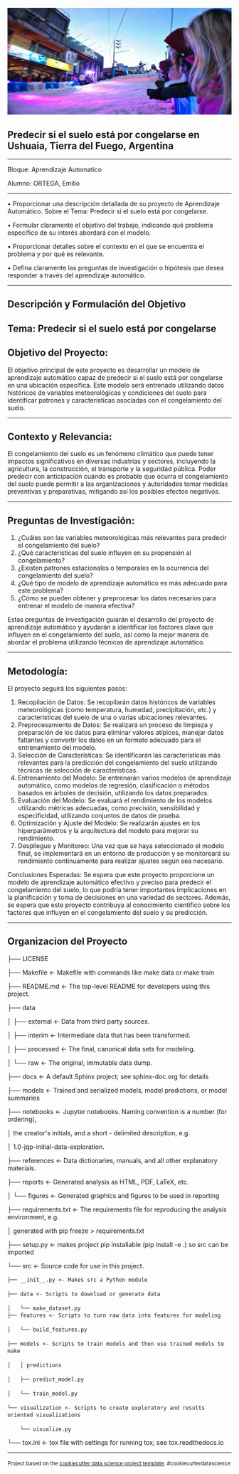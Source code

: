 

![Congelamiento del Suelo](https://github.com/emi2x31/Congelamiento_del_Suelo/blob/main/reports/figures/calles%20congeladas2.jpg)


Predecir si el suelo está por congelarse en Ushuaia, Tierra del Fuego, Argentina
---------
---------------
Bloque: Aprendizaje Automatico

Alumno: ORTEGA, Emilio

--------------

•	Proporcionar una descripción detallada de su proyecto de Aprendizaje Automático.  Sobre el Tema: Predecir si el suelo está por congelarse.

•	Formular claramente el objetivo del trabajo, indicando qué problema específico de su interés abordará con el modelo.

•	Proporcionar detalles sobre el contexto en el que se encuentra el problema y por qué es relevante.

•	Defina claramente las preguntas de investigación o hipótesis que desea responder a través del aprendizaje automático.

-----------
Descripción y Formulación del Objetivo
------------
Tema: Predecir si el suelo está por congelarse
------------

Objetivo del Proyecto:
-------------
El objetivo principal de este proyecto es desarrollar un modelo de aprendizaje automático capaz de predecir si el suelo está por congelarse en una ubicación específica. Este modelo será entrenado utilizando datos históricos de variables meteorológicas y condiciones del suelo para identificar patrones y características asociadas con el congelamiento del suelo.

------------

Contexto y Relevancia:
-----------
El congelamiento del suelo es un fenómeno climático que puede tener impactos significativos en diversas industrias y sectores, incluyendo la agricultura, la construcción, el transporte y la seguridad pública. Poder predecir con anticipación cuándo es probable que ocurra el congelamiento del suelo puede permitir a las organizaciones y autoridades tomar medidas preventivas y preparativas, mitigando así los posibles efectos negativos.

------------

Preguntas de Investigación:
-----------
1. ¿Cuáles son las variables meteorológicas más relevantes para predecir el congelamiento del suelo?
2. ¿Qué características del suelo influyen en su propensión al congelamiento?
3. ¿Existen patrones estacionales o temporales en la ocurrencia del congelamiento del suelo?
4. ¿Qué tipo de modelo de aprendizaje automático es más adecuado para este problema?
5. ¿Cómo se pueden obtener y preprocesar los datos necesarios para entrenar el modelo de manera efectiva?

Estas preguntas de investigación guiarán el desarrollo del proyecto de aprendizaje automático y ayudarán a identificar los factores clave que influyen en el congelamiento del suelo, así como la mejor manera de abordar el problema utilizando técnicas de aprendizaje automático.

------------
Metodología:
-----------

El proyecto seguirá los siguientes pasos:
1. Recopilación de Datos: Se recopilarán datos históricos de variables meteorológicas (como temperatura, humedad, precipitación, etc.) y características del suelo de una o varias ubicaciones relevantes.
2. Preprocesamiento de Datos: Se realizará un proceso de limpieza y preparación de los datos para eliminar valores atípicos, manejar datos faltantes y convertir los datos en un formato adecuado para el entrenamiento del modelo.
3. Selección de Características: Se identificarán las características más relevantes para la predicción del congelamiento del suelo utilizando técnicas de selección de características.
4. Entrenamiento del Modelo: Se entrenarán varios modelos de aprendizaje automático, como modelos de regresión, clasificación o métodos basados en árboles de decisión, utilizando los datos preparados.
5. Evaluación del Modelo: Se evaluará el rendimiento de los modelos utilizando métricas adecuadas, como precisión, sensibilidad y especificidad, utilizando conjuntos de datos de prueba.
6. Optimización y Ajuste del Modelo: Se realizarán ajustes en los hiperparámetros y la arquitectura del modelo para mejorar su rendimiento.
7. Despliegue y Monitoreo: Una vez que se haya seleccionado el modelo final, se implementará en un entorno de producción y se monitoreará su rendimiento continuamente para realizar ajustes según sea necesario.
   
Conclusiones Esperadas:
Se espera que este proyecto proporcione un modelo de aprendizaje automático efectivo y preciso para predecir el congelamiento del suelo, lo que podría tener importantes implicaciones en la planificación y toma de decisiones en una variedad de sectores. Además, se espera que este proyecto contribuya al conocimiento científico sobre los factores que influyen en el congelamiento del suelo y su predicción.


------------
Organizacion del Proyecto
------------

├── LICENSE

├── Makefile <- Makefile with commands like make data or make train

├── README.md <- The top-level README for developers using this project.

├── data

│   ├── external <- Data from third party sources.

│   ├── interim <- Intermediate data that has been transformed.

│   ├── processed <- The final, canonical data sets for modeling.

│   └── raw <- The original, immutable data dump.

├── docs <- A default Sphinx project; see sphinx-doc.org for details

├── models <- Trained and serialized models, model predictions, or model summaries

├── notebooks <- Jupyter notebooks. Naming convention is a number (for ordering),

│   the creator's initials, and a short - delimited description, e.g.

│   1.0-jqp-initial-data-exploration.

├── references <- Data dictionaries, manuals, and all other explanatory materials.

├── reports <- Generated analysis as HTML, PDF, LaTeX, etc.

│   └── figures <- Generated graphics and figures to be used in reporting

├── requirements.txt <- The requirements file for reproducing the analysis environment, e.g.

│   generated with pip freeze > requirements.txt

├── setup.py <- makes project pip installable (pip install -e .) so src can be imported

└── src <- Source code for use in this project.
     
    ├── __init__.py <- Makes src a Python module
    
    ├── data <- Scripts to download or generate data
    
    │   └── make_dataset.py
    ├── features <- Scripts to turn raw data into features for modeling
    
    │   └── build_features.py
    
    ├── models <- Scripts to train models and then use trained models to make
    
    │   │ predictions
    
    │   ├── predict_model.py
    
    │   └── train_model.py
    
    └── visualization <- Scripts to create exploratory and results oriented visualizations
    
        └── visualize.py
        
└── tox.ini <- tox file with settings for running tox; see tox.readthedocs.io


--------

<p><small>Project based on the <a target="_blank" href="https://drivendata.github.io/cookiecutter-data-science/">cookiecutter data science project template</a>. #cookiecutterdatascience</small></p>
